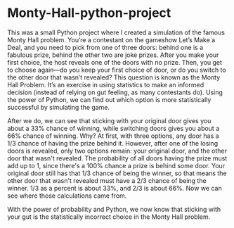 # Monty-Hall-python-project
This was a small Python project where I created a simulation of the famous Monty Hall problem. 
You’re a contestant on the gameshow Let’s Make a Deal, and you need to pick from one of three doors: behind one is a fabulous prize, behind the other two are joke prizes. After you make your first choice, the host reveals one of the doors with no prize. Then, you get to choose again—do you keep your first choice of door, or do you switch to the other door that wasn’t revealed? This question is known as the Monty Hall Problem. It’s an exercise in using statistics to make an informed decision (instead of relying on gut feeling, as many contestants do). Using the power of Python, we can find out which option is more statistically successful by simulating the game.

After we do, we can see that sticking with your original door gives you about a 33% chance of winning, while switching doors gives you about a 66% chance of winning. Why? At first, with three options, any door has a 1/3 chance of having the prize behind it. However, after one of the losing doors is revealed, only two options remain: your original door, and the other door that wasn't revealed. The probability of all doors having the prize must add up to 1, since there's a 100% chance a prize is behind some door. Your original door still has that 1/3 chance of being the winner, so that means the other door that wasn't revealed must have a 2/3 chance of being the winner. 1/3 as a percent is about 33%, and 2/3 is about 66%. Now we can see where those calculations came from.

With the power of probability and Python, we now know that sticking with your gut is the statistically incorrect choice in the Monty Hall problem.
